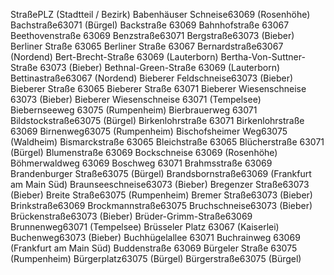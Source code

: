 
StraßePLZ (Stadtteil / Bezirk)
Babenhäuser Schneise63069 (Rosenhöhe)
Bachstraße63071 (Bürgel)
Backstraße 63069
Bahnhofstraße 63067
Beethovenstraße 63069
Benzstraße63071
Bergstraße63073 (Bieber)
Berliner Straße 63065
Berliner Straße 63067
Bernardstraße63067 (Nordend)
Bert-Brecht-Straße 63069 (Lauterborn)
Bertha-Von-Suttner-Straße 63073 (Bieber)
Bethnal-Green-Straße 63069 (Lauterborn)
Bettinastraße63067 (Nordend)
Bieberer Feldschneise63073 (Bieber)
Bieberer Straße 63065
Bieberer Straße 63071
Bieberer Wiesenschneise 63073 (Bieber)
Bieberer Wiesenschneise 63071 (Tempelsee)
Biebernseeweg 63075 (Rumpenheim)
Bierbrauerweg 63071
Bildstockstraße63075 (Bürgel)
Birkenlohrstraße 63071
Birkenlohrstraße 63069
Birnenweg63075 (Rumpenheim)
Bischofsheimer Weg63075 (Waldheim)
Bismarckstraße 63065
Bleichstraße 63065
Blücherstraße 63071 (Bürgel)
Blumenstraße 63069
Bockschneise 63069 (Rosenhöhe)
Böhmerwaldweg 63069
Boschweg 63071
Brahmsstraße 63069
Brandenburger Straße63075 (Bürgel)
Brandsbornstraße63069 (Frankfurt am Main Süd)
Braunseeschneise63073 (Bieber)
Bregenzer Straße63073 (Bieber)
Breite Straße63075 (Rumpenheim)
Bremer Straße63073 (Bieber)
Brinkstraße63069
Brockmannstraße63075
Bruchschneise63073 (Bieber)
Brückenstraße63073 (Bieber)
Brüder-Grimm-Straße63069
Brunnenweg63071 (Tempelsee)
Brüsseler Platz 63067 (Kaiserlei)
Buchenweg63073 (Bieber)
Buchhügelallee 63071
Buchrainweg 63069 (Frankfurt am Main Süd)
Buddenstraße 63069
Bürgeler Straße 63075 (Rumpenheim)
Bürgerplatz63075 (Bürgel)
Bürgerstraße63075 (Bürgel)

